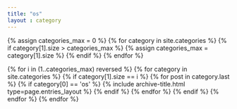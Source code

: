 ```yaml
---
title: "os"
layout : category
---
```



{% assign categories_max = 0 %}
{% for category in site.categories %}
  {% if category[1].size > categories_max %}
    {% assign categories_max = category[1].size %}
  {% endif %}
{% endfor %}

{% for i in (1..categories_max) reversed %}
  {% for category in site.categories %}
    {% if category[1].size == i %}
        {% for post in category.last %}
            {% if category[0] == 'os' %}
                {% include archive-title.html type=page.entries_layout %}
            {% endif %}
        {% endfor %}
    {% endif %}
  {% endfor %}
{% endfor %}
